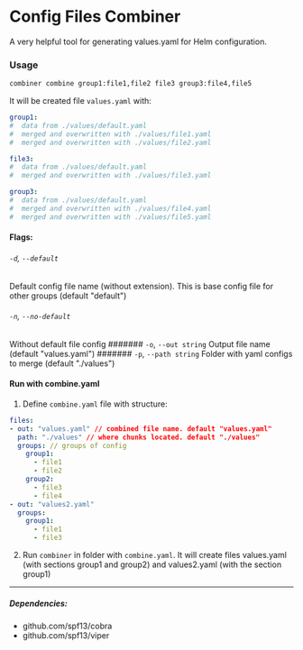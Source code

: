 # Config Files Combiner
A very helpful tool for generating values.yaml for Helm configuration.

### Usage
```bash
combiner combine group1:file1,file2 file3 group3:file4,file5
```

It will be created file `values.yaml` with:
```yaml
group1:
#  data from ./values/default.yaml
#  merged and overwritten with ./values/file1.yaml
#  merged and overwritten with ./values/file2.yaml

file3:
#  data from ./values/default.yaml
#  merged and overwritten with ./values/file3.yaml

group3:
#  data from ./values/default.yaml
#  merged and overwritten with ./values/file4.yaml
#  merged and overwritten with ./values/file5.yaml
```

#### Flags:
###### `-d`, `--default`
Default config file name (without extension). This is base config file for other groups (default "default")
###### `-n`, `--no-default`
Without default file config
####### `-o`, `--out string`
Output file name (default "values.yaml")
####### `-p`, `--path string`
Folder with yaml configs to merge (default "./values")

#### Run with combine.yaml
1. Define ```combine.yaml``` file with structure:
```yaml
files:
- out: "values.yaml" // combined file name. default "values.yaml"
  path: "./values" // where chunks located. default "./values"
  groups: // groups of config
    group1:
      - file1
      - file2
    group2:
      - file3
      - file4
- out: "values2.yaml"
  groups:
    group1:
      - file1
      - file3
```
2. Run ```combiner``` in folder with ```combine.yaml```.
It will create files values.yaml (with sections group1 and group2) and values2.yaml (with the section group1)
---

##### Dependencies:
- github.com/spf13/cobra
- github.com/spf13/viper
